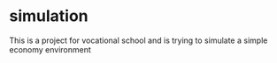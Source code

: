 simulation
==========

This is a project for vocational school and is trying to simulate a simple economy environment
